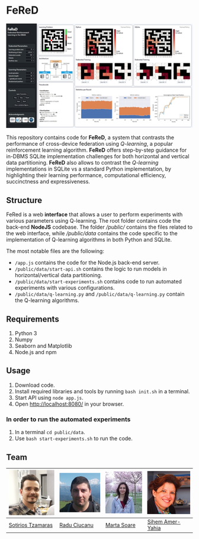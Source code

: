 # FeReD

![fered](/public/assets/fered.jpeg)

This repository contains code for **FeReD**, a system that contrasts the performance of cross-device federation using *Q-learning*, a popular reinforcement learning algorithm. **FeReD** offers step-by-step guidance for in-DBMS SQLite implementation challenges for both horizontal and vertical data partitioning. **FeReD** also allows to contrast the *Q-learning* implementations in SQLite vs a standard Python implementation, by highlighting their learning performance, computational efficiency, succinctness and expressiveness.

## Structure

FeRed is a web **interface** that allows a user to perform experiments with various parameters using Q-learning. The root folder contains code the back-end **NodeJS** codebase. The folder */public/* contains the files related to the web interface, while */public/data* contains the code specific to the implementation of Q-learning algorithms in both Python and SQLite.

The most notable files are the following:

* `/app.js` contains the code for the Node.js back-end server.
* `/public/data/start-api.sh` contains the logic to run models in horizontal/vertical data partitioning.
* `/public/data/start-experiments.sh` contains code to run automated experiments with various configurations.
* `/public/data/q-learning.py` and `/public/data/q-learning.py` contain the Q-learning algorithms.

## Requirements

1. Python 3
2. Numpy
3. Seaborn and Matplotlib
4. Node.js and npm

## Usage

1. Download code.
2. Install required libraries and tools by running `bash init.sh` in a terminal.
3. Start API using `node app.js`.
4. Open [http://localhost:8080/](http://localhost:8080/) in your browser.

### In order to run the automated experiments

1. In a terminal `cd public/data`.
2. Use `bash start-experiments.sh` to run the code.

## Team

![sotiris](/public/assets/sotiris.png) | ![radu](/public/assets/radu.png) | ![marta](/public/assets/marta.jpg) | ![sihem](/public/assets/sihem.jpg)
------------ | ------------- | ------------- | -------------
[Sotirios Tzamaras](https://www.linkedin.com/in/sotiris-tzamaras/) | [Radu Ciucanu](https://lig-membres.imag.fr/ciucanu/) | [Marta Soare](https://lig-membres.imag.fr/soare/) | [Sihem Amer-Yahia](https://lig-membres.imag.fr/amery/)
